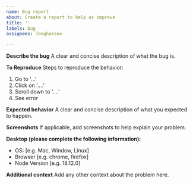 ```yaml
---
name: Bug report
about: Create a report to help us improve
title: ''
labels: bug
assignees: Jonghakseo

---
```


**Describe the bug**
A clear and concise description of what the bug is.

**To Reproduce**
Steps to reproduce the behavior:

1. Go to '...'
2. Click on '....'
3. Scroll down to '....'
4. See error

**Expected behavior**
A clear and concise description of what you expected to happen.

**Screenshots**
If applicable, add screenshots to help explain your problem.

**Desktop (please complete the following information):**

- OS: [e.g. Mac, Window, Linux]
- Browser [e.g. chrome, firefox]
- Node Version [e.g. 18.12.0]

**Additional context**
Add any other context about the problem here.
